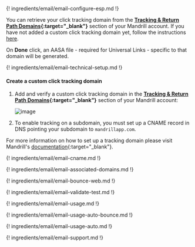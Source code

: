 ---
---

{! ingredients/email/email-configure-esp.md !}

You can retrieve your click tracking domain from the **[Tracking & Return Path Domains](https://mandrillapp.com/settings/tracking-domains){:target="\_blank"}** section of your Mandrill account. If you have not added a custom click tracking domain yet, follow the instructions [here](#create-a-custom-click-tracking-domain).

On **Done** click, an AASA file - required for Universal Links - specific to that domain will be generated.

{! ingredients/email/email-technical-setup.md !}

#### Create a custom click tracking domain

1. Add and verify a custom click tracking domain in the **[Tracking & Return Path Domains](https://mandrillapp.com/settings/tracking-domains){:target="\_blank"}** section of your Mandrill account:

   ![image](/img/pages/email/mandrill-create-domain.png)

1. To enable tracking on a subdomain, you must set up a CNAME record in DNS pointing your subdomain to `mandrillapp.com`.

For more information on how to set up a tracking domain please visit Mandrill's [documentation](https://mandrill.zendesk.com/hc/en-us/articles/205582917-Can-I-customize-the-domain-used-for-open-and-click-tracking-){:target="\_blank"}.

{! ingredients/email/email-cname.md !}

{! ingredients/email/email-associated-domains.md !}

{! ingredients/email/email-bounce-web.md !}

{! ingredients/email/email-validate-test.md !}

{! ingredients/email/email-usage.md !}

{! ingredients/email/email-usage-auto-bounce.md !}

{! ingredients/email/email-usage-auto.md !}

{! ingredients/email/email-support.md !}
